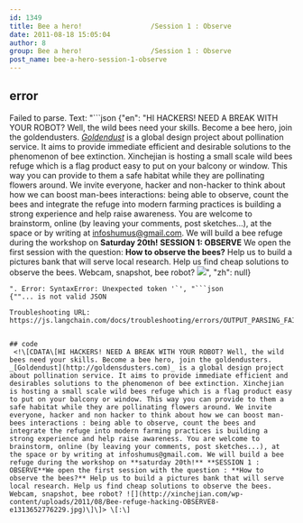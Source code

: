 ```yaml
---
id: 1349
title: Bee a hero!                 /Session 1 : Observe
date: 2011-08-18 15:05:04
author: 8
group: Bee a hero!                 /Session 1 : Observe
post_name: bee-a-hero-session-1-observe
---
```


## error
Failed to parse. Text: "```json
{"en": "HI HACKERS! NEED A BREAK WITH YOUR ROBOT? Well, the wild bees need your skills. Become a bee hero, join the goldendusters. _[Goldendust](http://goldensdusters.com)_ is a global design project about pollination service. It aims to provide immediate efficient and desirable solutions to the phenomenon of bee extinction. Xinchejian is hosting a small scale wild bees refuge which is a flag product easy to put on your balcony or window. This way you can provide to them a safe habitat while they are pollinating flowers around. We invite everyone, hacker and non-hacker to think about how we can boost man-bees interactions: being able to observe, count the bees and integrate the refuge into modern farming practices is building a strong experience and help raise awareness. You are welcome to brainstorm, online (by leaving your comments, post sketches...), at the space or by writing at infoshumus@gmail.com. We will build a bee refuge during the workshop on **Saturday 20th!** **SESSION 1: OBSERVE** We open the first session with the question: **How to observe the bees?** Help us to build a pictures bank that will serve local research. Help us find cheap solutions to observe the bees. Webcam, snapshot, bee robot? ![](http://xinchejian.com/wp-content/uploads/2011/08/Bee-refuge-hacking-OBSERVE8-e1313652776229.jpg)", "zh": null}
```
". Error: SyntaxError: Unexpected token '`', "```json
{""... is not valid JSON

Troubleshooting URL: https://js.langchain.com/docs/troubleshooting/errors/OUTPUT_PARSING_FAILURE/


## code
 <!\[CDATA\[HI HACKERS! NEED A BREAK WITH YOUR ROBOT? Well, the wild bees need your skills. Become a bee hero, join the goldendusters. _[Goldendust](http://goldensdusters.com)_ is a global design project about pollination service. It aims to provide immediate efficient and desirables solutions to the phenomenon of bee extinction. Xinchejian is hosting a small scale wild bees refuge which is a flag product easy to put on your balcony or window. This way you can provide to them a safe habitat while they are pollinating flowers around. We invite everyone, hacker and non hacker to think about how we can boost man-bees interactions : being able to observe, count the bees and integrate the refuge into modern farming practices is building a strong experience and help raise awareness. You are welcome to brainstorm, online (by leaving your comments, post sketches...), at the space or by writing at infoshumus@gmail.com. We will build a bee refuge during the workshop on **saturday 20th!** **SESSION 1 : OBSERVE**We open the first session with the question : **How to observe the bees?** Help us to build a pictures bank that will serve local research. Help us find cheap solutions to observe the bees. Webcam, snapshot, bee robot? ![](http://xinchejian.com/wp-content/uploads/2011/08/Bee-refuge-hacking-OBSERVE8-e1313652776229.jpg)\]\]> \[:\]
